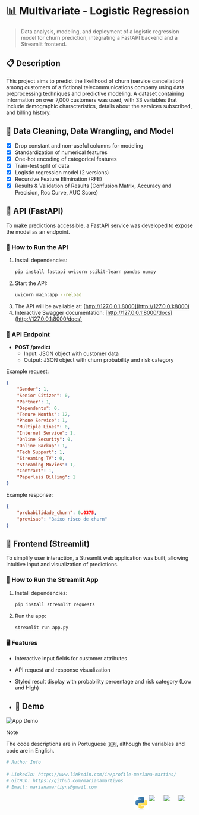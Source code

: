 # 📊 Multivariate - Logistic Regression

> Data analysis, modeling, and deployment of a logistic regression model for churn prediction, integrating a FastAPI backend and a Streamlit frontend.

## 📋 Description

This project aims to predict the likelihood of churn (service cancellation) among customers of a fictional telecommunications company using data preprocessing techniques and predictive modeling. A dataset containing information on over 7,000 customers was used, with 33 variables that include demographic characteristics, details about the services subscribed, and billing history.

## 🧩 Data Cleaning, Data Wrangling, and Model

- [x] Drop constant and non-useful columns for modeling  
- [x] Standardization of numerical features  
- [x] One-hot encoding of categorical features  
- [x] Train-test split of data  
- [x] Logistic regression model (2 versions)  
- [x] Recursive Feature Elimination (RFE)  
- [x] Results & Validation of Results (Confusion Matrix, Accuracy and Precision, Roc Curve, AUC Score) 

## 🚀 API (FastAPI)

To make predictions accessible, a FastAPI service was developed to expose the model as an endpoint.

### 🔧 How to Run the API

1. Install dependencies:
   ```sh
   pip install fastapi uvicorn scikit-learn pandas numpy
   ```
2. Start the API:
   ```sh
   uvicorn main:app --reload
   ```
3. The API will be available at: [http://127.0.0.1:8000](http://127.0.0.1:8000)
4. Interactive Swagger documentation: [http://127.0.0.1:8000/docs](http://127.0.0.1:8000/docs)

### 📡 API Endpoint

- **POST /predict**
  - Input: JSON object with customer data
  - Output: JSON object with churn probability and risk category

Example request:

```json
{
    "Gender": 1,
    "Senior Citizen": 0,
    "Partner": 1,
    "Dependents": 0,
    "Tenure Months": 12,
    "Phone Service": 1,
    "Multiple Lines": 0,
    "Internet Service": 1,
    "Online Security": 0,
    "Online Backup": 1,
    "Tech Support": 1,
    "Streaming TV": 0,
    "Streaming Movies": 1,
    "Contract": 1,
    "Paperless Billing": 1
}
```

Example response:

```json
{
    "probabilidade_churn": 0.0375,
    "previsao": "Baixo risco de churn"
}
```

## 🎨 Frontend (Streamlit)

To simplify user interaction, a Streamlit web application was built, allowing intuitive input and visualization of predictions.

### 🔧 How to Run the Streamlit App

1. Install dependencies:
   ```sh
   pip install streamlit requests
   ```
2. Run the app:
   ```sh
   streamlit run app.py
   ```

### 🖥 Features

- Interactive input fields for customer attributes
- API request and response visualization
- Styled result display with probability percentage and risk category (Low and High)

- ## 🎥 Demo

![App Demo](app.gif)


> [!NOTE]  
> The code descriptions are in Portuguese 🇧🇷, although the variables and code are in English.

```py
# Author Info

# LinkedIn: https://www.linkedin.com/in/profile-mariana-martins/
# GitHub: https://github.com/marianamartiyns
# Email: marianamartiyns@gmail.com
```

<img align="right" width="40px" src="https://avatars.githubusercontent.com/u/45109972?s=200&v=4">
<img align="right" width="40px" src="https://fastapi.tiangolo.com/img/logo-margin/logo-teal.png">
<img align="right" width ='40px' src ='https://img.icons8.com/?size=100&id=lOqoeP2Zy02f&format=png&color=000000'> </a>
<img align="right" width ='40px' src ='https://raw.githubusercontent.com/devicons/devicon/master/icons/python/python-original.svg'> </a>
